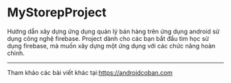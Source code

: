# MyStorepProject
Hướng dẫn xây dựng ứng dụng quản lý bán hàng trên ứng dụng android sử dụng công nghệ firebase.
Project dành cho các bạn bắt đầu tìm học sử dụng firebase, mà muốn xây dựng một ứng dụng với các chức năng hoàn chỉnh.

--------------
Tham khảo các bài viết khác tại:https://androidcoban.com

